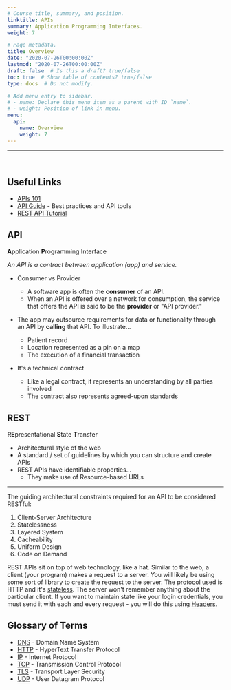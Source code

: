 ```yaml
---
# Course title, summary, and position.
linktitle: APIs 
summary: Application Programming Interfaces.
weight: 7

# Page metadata.
title: Overview
date: "2020-07-26T00:00:00Z"
lastmod: "2020-07-26T00:00:00Z"
draft: false  # Is this a draft? true/false
toc: true  # Show table of contents? true/false
type: docs  # Do not modify.

# Add menu entry to sidebar.
# - name: Declare this menu item as a parent with ID `name`.
# - weight: Position of link in menu.
menu:
  api:
    name: Overview
    weight: 7
---
```


---
<br>

## Useful Links
* [APIs 101](https://www.youtube.com/watch?v=cpRcK4GS068&list=PLcgRuP1JhcBP8Kh0MC53GH_pxqfOhTVLa)
* [API Guide](https://www.moesif.com/blog/api-guide/) - Best practices and API tools
* [REST API Tutorial](https://restfulapi.net/)


## API
**A**pplication **P**rogramming **I**nterface  

*An API is a contract between application (app) and service.*

* Consumer vs Provider
  * A software app is often the **consumer** of an API.
  * When an API is offered over a network for consumption, the service that offers the API is said to be the **provider** or "API provider."

* The app may outsource requirements for data or functionality through an API by **calling** that API. To illustrate...
  * Patient record
  * Location represented as a pin on a map
  * The execution of a financial transaction

* It's a technical contract
  * Like a legal contract, it represents an understanding by all parties involved
  * The contract also represents agreed-upon standards




## REST
**RE**presentational **S**tate **T**ransfer

* Architectural style of the web
* A standard / set of guidelines by which you can structure and create APIs
* REST APIs have identifiable properties...
  * They make use of Resource-based URLs

---
The guiding architectural constraints required for an API to be considered RESTful:

1. Client-Server Architecture
2. Statelessness
3. Layered System
4. Cacheability
5. Uniform Design
6. Code on Demand

REST APIs sit on top of web technology, like a hat. Similar to the web, a client (your program) makes a request to a server. You will likely be using some sort of library to create the request to the server. The [protocol](https://developer.mozilla.org/en-US/docs/Glossary/protocol) used is HTTP and it's [stateless](https://en.wikipedia.org/wiki/Stateless_protocol). The server won't remember anything about the particular client. If you want to maintain state like your login credentials, you must send it with each and every request - you will do this using [Headers](https://developer.mozilla.org/en-US/docs/Web/HTTP/Headers).

## Glossary of Terms

* [DNS](https://www.cloudflare.com/learning/dns/what-is-dns/) - Domain Name System
* [HTTP](https://developer.mozilla.org/en-US/docs/Web/HTTP/Overview) - HyperText Transfer Protocol
* [IP](https://www.cloudflare.com/learning/network-layer/internet-protocol/#:~:text=The%20Internet%20Protocol%20(IP)%20is%20a%20protocol%2C%20or%20set,into%20smaller%20pieces%2C%20called%20packets.&text=The%20most%20common%20transport%20protocols%20are%20TCP%20and%20UDP.) - Internet Protocol
* [TCP](https://condor.depaul.edu/jkristof/technotes/tcp.html) - Transmission Control Protocol
* [TLS](https://tls13.ulfheim.net/) - Transport Layer Security
* [UDP](https://hpbn.co/building-blocks-of-udp/) - User Datagram Protocol
